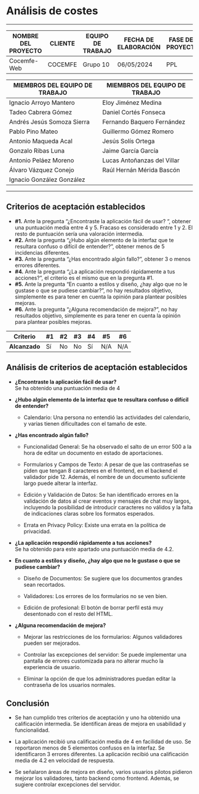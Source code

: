 # Análisis de costes
****
| NOMBRE DEL PROYECTO | CLIENTE  | EQUIPO DE TRABAJO | FECHA DE ELABORACIÓN | FASE DEL PROYECTO |
|---------------------|----------|-------------------|----------------------|-------------------|
| Cocemfe-Web         | COCEMFE  | Grupo 10          | 06/05/2024           | PPL               |


| MIEMBROS DEL EQUIPO DE TRABAJO | MIEMBROS DEL EQUIPO DE TRABAJO |
|--------------------------------|--------------------------------|
| Ignacio Arroyo Mantero         | Eloy Jiménez Medina            |
| Tadeo Cabrera Gómez            | Daniel Cortés Fonseca          |
| Andrés Jesús Somoza Sierra     | Fernando Baquero Fernández     |
| Pablo Pino Mateo               | Guillermo Gómez Romero         |
| Antonio Maqueda Acal           | Jesús Solís Ortega             |
| Gonzalo Ribas Luna             | Jaime García García            |
| Antonio Peláez Moreno          | Lucas Antoñanzas del Villar    |
| Álvaro Vázquez Conejo          | Raúl Hernán Mérida Bascón      |
| Ignacio González González      |                                |

****

## Criterios de aceptación establecidos

- **#1.** Ante la pregunta “¿Encontraste la aplicación fácil de usar? “, obtener una puntuación media entre 4 y 5. Fracaso es considerado entre 1 y 2. El resto de puntuación sería una valoración intermedia.
- **#2.** Ante la pregunta “¿Hubo algún elemento de la interfaz que te resultara confuso o difícil de entender?”, obtener menos de 5 incidencias diferentes.
- **#3.** Ante la pregunta “¿Has encontrado algún fallo?”, obtener 3 o menos errores diferentes.
- **#4.** Ante la pregunta “¿La aplicación respondió rápidamente a tus acciones?”, el criterio es el mismo que en la pregunta #1.
- **#5.** Ante la pregunta “En cuanto a estilos y diseño, ¿hay algo que no le gustase o que se pudiese cambiar?”, no hay resultados objetivo, simplemente es para tener en cuenta la opinión para plantear posibles mejoras.
- **#6.** Ante la pregunta “¿Alguna recomendación de mejora?”, no hay resultados objetivo, simplemente es para tener en cuenta la opinión para plantear posibles mejoras.

**Criterio** | **#1** | **#2** | **#3** | **#4** | **#5** | **#6**
--- | --- | --- | --- | --- | --- | ---
**Alcanzado** | Sí | No | No | Sí | N/A | N/A

## Análisis de criterios de aceptación establecidos
- **¿Encontraste la aplicación fácil de usar?**  
Se ha obtenido una puntuación media de 4
- **¿Hubo algún elemento de la interfaz que te resultara confuso o difícil de entender?**
  - Calendario:  Una persona no entendió las actividades del calendario, y varias tienen dificultades con el tamaño de este. 

- **¿Has encontrado algún fallo?**
  - Funcionalidad General: Se ha observado el salto de un error 500 a la hora de editar un documento en estado de aportaciones. 

  - Formularios y Campos de Texto: A pesar de que las contraseñas se piden que tengan 8 caracteres en el frontend, en el backend el validador pide 12. Además, el nombre de un documento suficiente largo puede alterar la interfaz. 

  - Edición y Validación de Datos: Se han identificado errores en la validación de datos al crear eventos y mensajes de chat muy largos, incluyendo la posibilidad de introducir caracteres no válidos y la falta de indicaciones claras sobre los formatos esperados. 

  - Errata en Privacy Policy: Existe una errata en la política de privacidad. 

- **¿La aplicación respondió rápidamente a tus acciones?**  
Se ha obtenido para este apartado una puntuación media de 4.2.
- **En cuanto a estilos y diseño, ¿hay algo que no le gustase o que se pudiese cambiar?**
  - Diseño de Documentos: Se sugiere que los documentos grandes sean recortados. 

  - Validadores: Los errores de los formularios no se ven bien. 

  - Edición de profesional: El botón de borrar perfil está muy desentonado con el resto del HTML. 

- **¿Alguna recomendación de mejora?**
  - Mejorar las restricciones de los formularios: Algunos validadores pueden ser mejorados. 

  - Controlar las excepciones del servidor: Se puede implementar una pantalla de errores customizada para no alterar mucho la experiencia de usuario. 

  - Eliminar la opción de que los administradores puedan editar la contraseña de los usuarios normales. 

## Conclusión
  - Se han cumplido tres criterios de aceptación y uno ha obtenido una calificación intermedia. Se identifican áreas de mejora en usabilidad y funcionalidad. 

  - La aplicación recibió una calificación media de 4 en facilidad de uso. Se reportaron menos de 5 elementos confusos en la interfaz. Se identificaron 3 errores diferentes. La aplicación recibió una calificación media de 4.2 en velocidad de respuesta. 

  - Se señalaron áreas de mejora en diseño, varios usuarios pilotos pidieron mejorar los validadores, tanto backend como frontend. Además, se sugiere controlar excepciones del servidor. 





